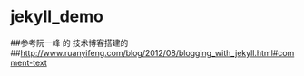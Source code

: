 # jekyll_demo
##参考阮一峰 的 技术博客搭建的 
##http://www.ruanyifeng.com/blog/2012/08/blogging_with_jekyll.html#comment-text
